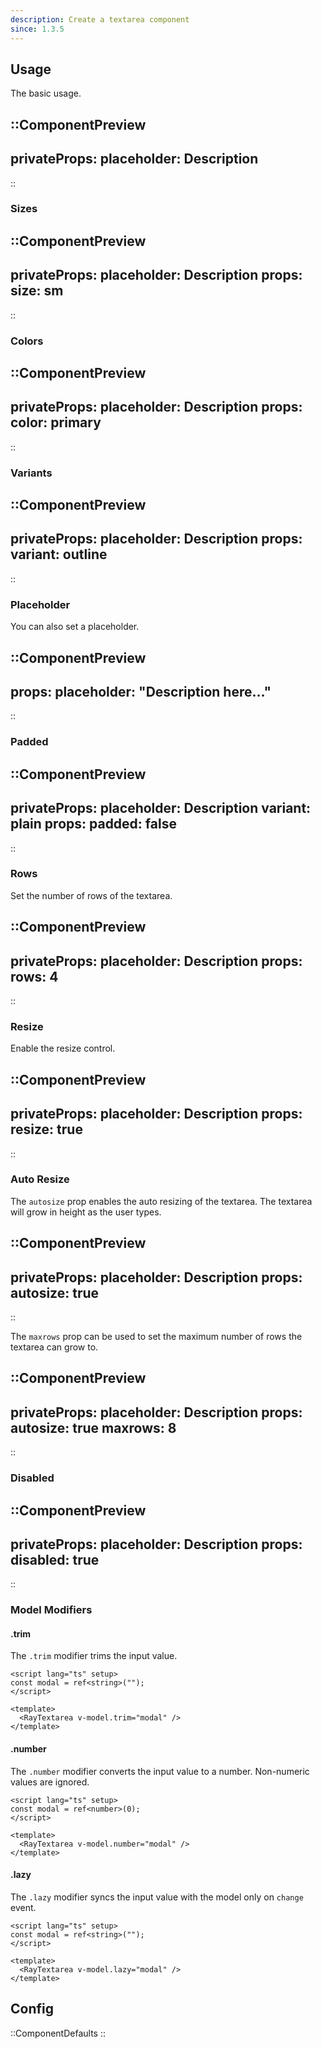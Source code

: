 ```yaml
---
description: Create a textarea component
since: 1.3.5
---
```


## Usage

The basic usage.

::ComponentPreview
---
privateProps:
  placeholder: Description
---
::

### Sizes

::ComponentPreview
---
privateProps:
  placeholder: Description
props:
  size: sm
---
::

### Colors

::ComponentPreview
---
privateProps:
  placeholder: Description
props:
  color: primary
---
::

### Variants

::ComponentPreview
---
privateProps:
  placeholder: Description
props:
  variant: outline
---
::

### Placeholder

You can also set a placeholder.

::ComponentPreview
---
props:
  placeholder: "Description here..."
---
::

### Padded

::ComponentPreview
---
privateProps:
  placeholder: Description
  variant: plain
props:
  padded: false
---
::

### Rows

Set the number of rows of the textarea.

::ComponentPreview
---
privateProps:
  placeholder: Description
props:
  rows: 4
---
::

### Resize

Enable the resize control.

::ComponentPreview
---
privateProps:
  placeholder: Description
props:
  resize: true
---
::

### Auto Resize

The `autosize` prop enables the auto resizing of the textarea. The textarea will grow in height as the user types.

::ComponentPreview
---
privateProps:
  placeholder: Description
props:
  autosize: true
---
::

The `maxrows` prop can be used to set the maximum number of rows the textarea can grow to.

::ComponentPreview
---
privateProps:
  placeholder: Description
props:
  autosize: true
  maxrows: 8
---
::

### Disabled

::ComponentPreview
---
privateProps:
  placeholder: Description
props:
  disabled: true
---
::

### Model Modifiers

#### .trim

The `.trim` modifier trims the input value.

```vue [page]
<script lang="ts" setup>
const modal = ref<string>("");
</script>

<template>
  <RayTextarea v-model.trim="modal" />
</template>
```

#### .number

The `.number` modifier converts the input value to a number. Non-numeric values are ignored.

```vue [page]
<script lang="ts" setup>
const modal = ref<number>(0);
</script>

<template>
  <RayTextarea v-model.number="modal" />
</template>
```

#### .lazy

The `.lazy` modifier syncs the input value with the model only on `change` event.

```vue [page]
<script lang="ts" setup>
const modal = ref<string>("");
</script>

<template>
  <RayTextarea v-model.lazy="modal" />
</template>
```

## Config

::ComponentDefaults
::
